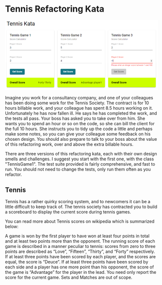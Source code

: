 # Tennis Refactoring Kata

![alt text](TennisKataGui.PNG)

Imagine you work for a consultancy company, and one of your colleagues has been doing some work for the Tennis Society. The contract is for 10 hours billable work, and your colleague has spent 8.5 hours working on it. Unfortunately he has now fallen ill. He says he has completed the work, and the tests all pass. Your boss has asked you to take over from him. She wants you to spend an hour or so on the code, so she can bill the client for the full 10 hours. She instructs you to tidy up the code a little and perhaps make some notes, so you can give your colleague some feedback on his chosen design. You should also prepare to talk to your boss about the value of this refactoring work, over and above the extra billable hours.

There are three versions of this refactoring kata, each with their own design smells and challenges. I suggest you start with the first one, with the class "TennisGame1". The test suite provided is fairly comprehensive, and fast to run. You should not need to change the tests, only run them often as you refactor.

## Tennis

Tennis has a rather quirky scoring system, and to newcomers it can be a little difficult to keep track of. The tennis society has contracted you to build a scoreboard to display the current score during tennis games.

You can read more about Tennis scores on wikipedia which is summarized below:

A game is won by the first player to have won at least four points in total and at least two points more than the opponent.
The running score of each game is described in a manner peculiar to tennis: scores from zero to three points are described as “Love”, “Fifteen”, “Thirty”, and “Forty” respectively.
If at least three points have been scored by each player, and the scores are equal, the score is “Deuce”.
If at least three points have been scored by each side and a player has one more point than his opponent, the score of the game is “Advantage” for the player in the lead.
You need only report the score for the current game. Sets and Matches are out of scope.
  
